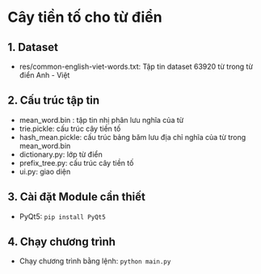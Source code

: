 # Cây tiền tố cho từ điển
## 1. Dataset
- res/common-english-viet-words.txt: Tập tin dataset 63920 từ trong từ điển Anh - Việt
## 2. Cấu trúc tập tin
- mean_word.bin : tập tin nhị phân lưu nghĩa của từ
- trie.pickle: cấu trúc cây tiền tố
- hash_mean.pickle: cấu trúc bảng băm lưu địa chỉ nghĩa của từ trong mean_word.bin
- dictionary.py: lớp từ điển
- prefix_tree.py: cấu trúc cây tiền tố
- ui.py: giao diện
## 3. Cài đặt Module cần thiết
- PyQt5: `pip install PyQt5`
## 4. Chạy chương trình
- Chạy chương trình bằng lệnh: `python main.py`